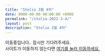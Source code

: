```yaml
---
title: "Stolio 3월 4차"
date: 0000-00-00 00:00:00 +0900
permalink: "/stolio-2022-3-4/"
layout: post
description: "Stolio 3월 4차"
---
```


이동중입니다.. 잠시만 기다려주세요.  
사이트가 이동하지 않는다면 <a href="https://shapelayer.notion.site/Iterator-911258e772af4d6e9d894065a52eeaa2">여기를 눌러 이동하세요.</a>  

<script type="text/javascript">
window.location.href = 'https://shapelayer.notion.site/Iterator-911258e772af4d6e9d894065a52eeaa2';
</script>